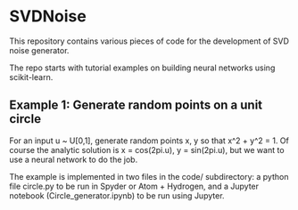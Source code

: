 # SVDNoise
This repository contains various pieces of code for the development of SVD noise generator.

The repo starts with tutorial examples on building neural networks using scikit-learn.

## Example 1: Generate random points on a unit circle
For an input u ~ U[0,1], generate random points x, y so that x^2 + y^2 = 1. Of course the analytic solution is x = cos(2pi.u), y = sin(2pi.u), but we want to use a neural network to do the job.

The example is implemented in two files in the code/ subdirectory: a python file circle.py to be run in Spyder or Atom + Hydrogen, and a Jupyter notebook (Circle_generator.ipynb) to be run using Jupyter. 
